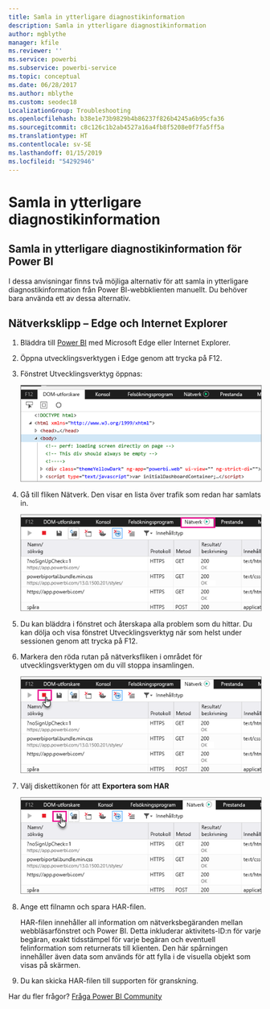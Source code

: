 ```yaml
---
title: Samla in ytterligare diagnostikinformation
description: Samla in ytterligare diagnostikinformation
author: mgblythe
manager: kfile
ms.reviewer: ''
ms.service: powerbi
ms.subservice: powerbi-service
ms.topic: conceptual
ms.date: 06/28/2017
ms.author: mblythe
ms.custom: seodec18
LocalizationGroup: Troubleshooting
ms.openlocfilehash: b38e1e73b9829b4b86237f826b4245a6b95cfa36
ms.sourcegitcommit: c8c126c1b2ab4527a16a4fb8f5208e0f7fa5ff5a
ms.translationtype: HT
ms.contentlocale: sv-SE
ms.lasthandoff: 01/15/2019
ms.locfileid: "54292946"
---
```

# <a name="capturing-additional-diagnostic-information"></a>Samla in ytterligare diagnostikinformation
## <a name="capturing-additional-diagnostic-information-for-power-bi"></a>Samla in ytterligare diagnostikinformation för Power BI
I dessa anvisningar finns två möjliga alternativ för att samla in ytterligare diagnostikinformation från Power BI-webbklienten manuellt.  Du behöver bara använda ett av dessa alternativ.

## <a name="network-capture---edge--internet-explorer"></a>Nätverksklipp – Edge och Internet Explorer
1. Bläddra till [Power BI](https://app.powerbi.com) med Microsoft Edge eller Internet Explorer.
2. Öppna utvecklingsverktygen i Edge genom att trycka på F12.
3. Fönstret Utvecklingsverktyg öppnas: 
   
   ![Utvecklarverktyg](media/service-admin-capturing-additional-diagnostic-information-for-power-bi/edge-developer-tools.png)
4. Gå till fliken Nätverk. Den visar en lista över trafik som redan har samlats in. 
   
   ![Edge-nätverksfliken](media/service-admin-capturing-additional-diagnostic-information-for-power-bi/edge-network-tab.png)
5. Du kan bläddra i fönstret och återskapa alla problem som du hittar. Du kan dölja och visa fönstret Utvecklingsverktyg när som helst under sessionen genom att trycka på F12.
6. Markera den röda rutan på nätverksfliken i området för utvecklingsverktygen om du vill stoppa insamlingen.
   
   ![Stoppa insamlingen](media/service-admin-capturing-additional-diagnostic-information-for-power-bi/edge-network-tab-stop.png)
7. Välj diskettikonen för att **Exportera som HAR**
   
   ![Exportera filen](media/service-admin-capturing-additional-diagnostic-information-for-power-bi/edge-network-tab-save.png)
8. Ange ett filnamn och spara HAR-filen.
   
    HAR-filen innehåller all information om nätverksbegäranden mellan webbläsarfönstret och Power BI.  Detta inkluderar aktivitets-ID:n för varje begäran, exakt tidsstämpel för varje begäran och eventuell felinformation som returnerats till klienten.  Den här spårningen innehåller även data som används för att fylla i de visuella objekt som visas på skärmen.
9. Du kan skicka HAR-filen till supporten för granskning.

Har du fler frågor? [Fråga Power BI Community](http://community.powerbi.com/)

